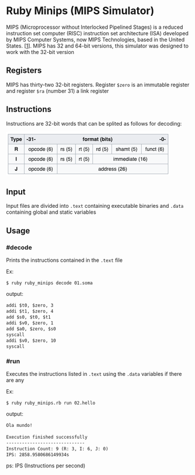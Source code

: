 # Ruby Minips (MIPS Simulator)

MIPS (Microprocessor without Interlocked Pipelined Stages) is a reduced instruction set computer (RISC) instruction set architecture (ISA) developed by MIPS Computer Systems, now MIPS Technologies, based in the United States. [[1]].
MIPS has 32 and 64-bit versions, this simulator was designed to work with the 32-bit version

## Registers

MIPS has thirty-two 32-bit registers. Register `$zero` is an immutable register and register `$ra` (number 31) a link register

## Instructions

Instructions are 32-bit words that can be splited as follows for decoding:

![alt](https://github.com/gabriel-murakami/ruby_minips/blob/main/instructions_format.png)

## Input

Input files are divided into `.text` containing executable binaries and `.data` containing global and static variables

## Usage

### #decode

Prints the instructions contained in the `.text` file

Ex:
```
$ ruby ruby_minips decode 01.soma
```
output:
```
addi $t0, $zero, 3
addi $t1, $zero, 4
add $s0, $t0, $t1
addi $v0, $zero, 1
add $a0, $zero, $s0
syscall
addi $v0, $zero, 10
syscall
```

### #run

Executes the instructions listed in `.text` using the `.data` variables if there are any

Ex:
```
$ ruby ruby_minips.rb run 02.hello
```
output:
```
Ola mundo!

Execution finished successfully
------------------------------
Instruction Count: 9 (R: 3, I: 6, J: 0)
IPS: 2858.9580686149934s
```
ps: IPS (Instructions per second)

[1]: https://en.wikipedia.org/wiki/MIPS_architecture
